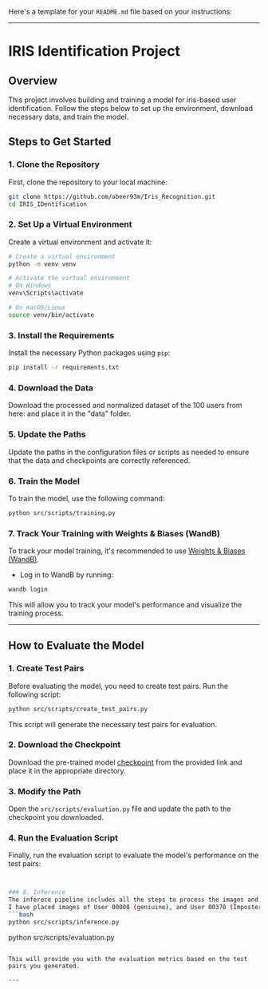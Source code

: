 Here's a template for your `README.md` file based on your instructions:

---

# IRIS Identification Project

## Overview

This project involves building and training a model for iris-based user identification. Follow the steps below to set up the environment, download necessary data, and train the model.

## Steps to Get Started

### 1. Clone the Repository

First, clone the repository to your local machine:

```bash
git clone https://github.com/abeer93m/Iris_Recognition.git
cd IRIS_IDentification
```

### 2. Set Up a Virtual Environment

Create a virtual environment and activate it:

```bash
# Create a virtual environment
python -m venv venv

# Activate the virtual environment
# On Windows
venv\Scripts\activate

# On macOS/Linux
source venv/bin/activate
```

### 3. Install the Requirements

Install the necessary Python packages using `pip`:

```bash
pip install -r requirements.txt
```

### 4. Download the Data

Download the processed and normalized dataset of the 100 users from here: and place it in the "data" folder. 


### 5. Update the Paths

Update the paths in the configuration files or scripts as needed to ensure that the data and checkpoints are correctly referenced.

### 6. Train the Model

To train the model, use the following command:

```bash
python src/scripts/training.py
```

### 7. Track Your Training with Weights & Biases (WandB)

To track your model training, it's recommended to use [Weights & Biases (WandB)](https://wandb.ai/). 
- Log in to WandB by running:

```bash
wandb login
```

This will allow you to track your model's performance and visualize the training process.

---

## How to Evaluate the Model

### 1. Create Test Pairs

Before evaluating the model, you need to create test pairs. Run the following script:

```bash
python src/scripts/create_test_pairs.py
```

This script will generate the necessary test pairs for evaluation.

### 2. Download the Checkpoint

Download the pre-trained model [checkpoint](https://drive.google.com/drive/folders/1qzP03TlQgFECFwpqQQ11ZBoS6EMusgdC?usp=sharing) from the provided link and place it in the appropriate directory.

### 3. Modify the Path

Open the `src/scripts/evaluation.py` file and update the path to the checkpoint you downloaded.

### 4. Run the Evaluation Script

Finally, run the evaluation script to evaluate the model's performance on the test pairs:

```bash


### 8. Inference
The inferece pipeline includes all the steps to process the images and verify the users. To run the infernece, you need to place images of several users to test whether they belond to the database or not.
I have placed images of User 00008 (geniuine), and User 00370 (Imposter). Just change the directory of the user you want to test and run the script:
```bash
python src/scripts/inference.py
```


python src/scripts/evaluation.py
```

This will provide you with the evaluation metrics based on the test pairs you generated.

---
